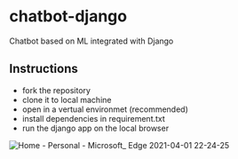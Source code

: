# chatbot-django
Chatbot based on ML integrated with Django

## Instructions
- fork the repository
- clone it to local machine
- open in a vertual environmet (recommended)
- install dependencies in requirement.txt
- run the django app on the local browser

![Home - Personal - Microsoft_ Edge 2021-04-01 22-24-25](https://user-images.githubusercontent.com/32351527/114032968-7b8a9f80-989a-11eb-9360-516ad0c5aba1.gif)
